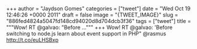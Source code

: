 
+++
author = "Jaydson Gomes"
categories = ["tweet"]
date = "Wed Oct 19 12:46:26 +0000 2011"
draft = false
image = "{TWEET_IMAGE}"
slug = "886fed4824a5047fd148cd94020d8d704dcb3f36"
tags = ["tweet"]
title = """Wow! RT @galvao: "Before ..."""
+++
Wow! RT @galvao: 'Before switching to node.js learn about event support in PHP" @rasmus http://t.co/euLHSBxp
